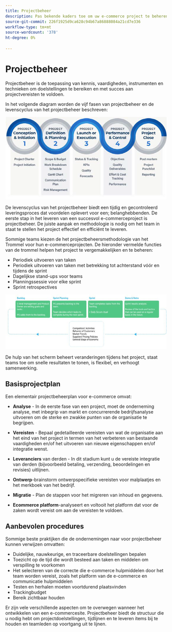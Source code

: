 ```yaml
---
title: Projectbeheer
description: Pas bekende kaders toe om uw e-commerce project te beheren.
source-git-commit: 226f1925d9ca628c94b67a86888084a21cd7e336
workflow-type: tm+mt
source-wordcount: '378'
ht-degree: 0%

---
```



# Projectbeheer

Projectbeheer is de toepassing van kennis, vaardigheden, instrumenten en technieken om doelstellingen te bereiken en met succes aan projectvereisten te voldoen.

In het volgende diagram worden de vijf fasen van projectbeheer en de levenscyclus van het projectbeheer beschreven:

![Levenscyclusdiagram voor projectbeheer](../../assets/playbooks/project-management-lifecycle.png)

De levenscyclus van het projectbeheer biedt een tijdig en gecontroleerd leveringsproces dat voordelen oplevert voor een; belanghebbenden. De eerste stap in het leveren van een succesvol e-commerceproject is projectbeheer. De juiste aanpak en methodologie is nodig om het team in staat te stellen het project effectief en efficiënt te leveren.


Sommige teams kiezen de het projectbeheersmethodologie van het Trommel voor hun e-commerceprojecten. De hieronder vermelde functies van de trommel helpen het project te vergemakkelijken en te beheren:

- Periodiek uitvoeren van taken
- Periodiek uitvoeren van taken met betrekking tot achterstand vóór en tijdens de sprint
- Dagelijkse stand-ups voor teams
- Planningssessie voor elke sprint
- Sprint retrospectives

![Scrum Agile-levenscyclusdiagram](../../assets/playbooks/scrum-lifecycle.png)

De hulp van het scherm beheert veranderingen tijdens het project, staat teams toe om snelle resultaten te tonen, is flexibel, en verhoogt samenwerking.

## Basisprojectplan

Een elementair projectbeheerplan voor e-commerce omvat:

- **Analyse** - In de eerste fase van een project, moet de onderneming analyse, met inbegrip van markt en concurrerende bedrijfsanalyse uitvoeren om de sterke en zwakke punten van de organisatie te begrijpen.

- **Vereisten** - Bepaal gedetailleerde vereisten van wat de organisatie aan het eind van het project in termen van het verbeteren van bestaande vaardigheden en/of het uitvoeren van nieuwe eigenschappen en/of integratie wenst.

- **Leveranciers** van derden - In dit stadium kunt u de vereiste integratie van derden (bijvoorbeeld betaling, verzending, beoordelingen en revisies) uitlijnen.

- **Ontwerp**-brainstorm ontwerpspecifieke vereisten voor malplaatjes en het merkboek van het bedrijf.

- **Migratie** - Plan de stappen voor het migreren van inhoud en gegevens.

- **Ecommerce platform**-analyseert en voltooit het platform dat voor de zaken wordt vereist om aan de vereisten te voldoen.

## Aanbevolen procedures

Sommige beste praktijken die de ondernemingen naar voor projectbeheer kunnen verwijzen omvatten:

- Duidelijke, nauwkeurige, en traceerbare doelstellingen bepalen
- Toezicht op de tijd die wordt besteed aan taken en middelen om verspilling te voorkomen
- Het selecteren van de correcte die e-commerce hulpmiddelen door het team worden vereist, zoals het platform van de e-commerce en communicatie hulpmiddelen
- Testen en herhalen moeten voortdurend plaatsvinden
- Trackingbudget
- Bereik zichtbaar houden

Er zijn vele verschillende aspecten om te overwegen wanneer het ontwikkelen van een e-commercesite. Projectbeheer biedt de structuur die u nodig hebt om projectdoelstellingen, tijdlijnen en te leveren items bij te houden en teamleden op voortgang uit te lijnen.
